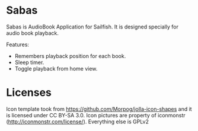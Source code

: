 Sabas
=====

Sabas is AudioBook Application for Sailfish.
It is designed specially for audio book playback.

Features:
- Remembers playback position for each book.
- Sleep timer.
- Toggle playback from home view.


Licenses
========

Icon template took from https://github.com/Morpog/jolla-icon-shapes and it is licensed under CC BY-SA 3.0.
Icon pictures are property of iconmonstr (http://iconmonstr.com/license/).
Everything else is GPLv2
